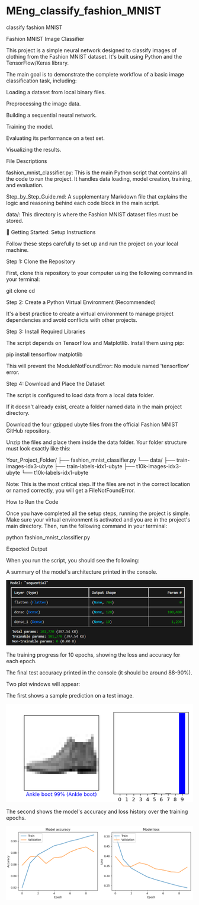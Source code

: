 # MEng_classify_fashion_MNIST
classify fashion MNIST

Fashion MNIST Image Classifier

This project is a simple neural network designed to classify images of clothing from the Fashion MNIST dataset. It's built using Python and the TensorFlow/Keras library.

The main goal is to demonstrate the complete workflow of a basic image classification task, including:

Loading a dataset from local binary files.

Preprocessing the image data.

Building a sequential neural network.

Training the model.

Evaluating its performance on a test set.

Visualizing the results.

File Descriptions

fashion_mnist_classifier.py: This is the main Python script that contains all the code to run the project. It handles data loading, model creation, training, and evaluation.

Step_by_Step_Guide.md: A supplementary Markdown file that explains the logic and reasoning behind each code block in the main script.

data/: This directory is where the Fashion MNIST dataset files must be stored.

🚀 Getting Started: Setup Instructions

Follow these steps carefully to set up and run the project on your local machine.

Step 1: Clone the Repository

First, clone this repository to your computer using the following command in your terminal:

git clone <your-repository-url>
cd <your-repository-name>


Step 2: Create a Python Virtual Environment (Recommended)

It's a best practice to create a virtual environment to manage project dependencies and avoid conflicts with other projects.


Step 3: Install Required Libraries

The script depends on TensorFlow and Matplotlib. Install them using pip:

pip install tensorflow matplotlib


This will prevent the ModuleNotFoundError: No module named 'tensorflow' error.

Step 4: Download and Place the Dataset

The script is configured to load data from a local data folder.

If it doesn't already exist, create a folder named data in the main project directory.

Download the four gzipped ubyte files from the official Fashion MNIST GitHub repository.

Unzip the files and place them inside the data folder. Your folder structure must look exactly like this:

Your_Project_Folder/
├── fashion_mnist_classifier.py
└── data/
    ├── train-images-idx3-ubyte
    ├── train-labels-idx1-ubyte
    ├── t10k-images-idx3-ubyte
    └── t10k-labels-idx1-ubyte


Note: This is the most critical step. If the files are not in the correct location or named correctly, you will get a FileNotFoundError.

How to Run the Code

Once you have completed all the setup steps, running the project is simple. Make sure your virtual environment is activated and you are in the project's main directory. Then, run the following command in your terminal:

python fashion_mnist_classifier.py


Expected Output

When you run the script, you should see the following:

A summary of the model's architecture printed in the console.

![alt text](img/image-2.png)


The training progress for 10 epochs, showing the loss and accuracy for each epoch.

The final test accuracy printed in the console (it should be around 88-90%).

Two plot windows will appear:

The first shows a sample prediction on a test image.

![Prediction](img/image.png)

The second shows the model's accuracy and loss history over the training epochs.

![epochs](img/image-1.png)